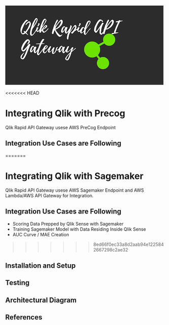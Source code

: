 ![QRAG Logo](../images/QRAG.png)

<<<<<<< HEAD
# Integrating Qlik with Precog 

Qlik Rapid API Gateway usese AWS PreCog Endpoint 

## Integration Use Cases are Following

=======
# Integrating Qlik with Sagemaker

Qlik Rapid API Gateway usese AWS Sagemaker Endpoint and AWS Lambda/AWS API Gateway for Integration.

## Integration Use Cases are Following

- Scoring Data Prepped by Qlik Sense with Sagemaker
- Training Sagemaker Model with Data Residing Inside Qlik Sense
- AUC Curve / MAE Creation

>>>>>>> 8ed66f0ec33a8d2aab94e1225842667298c2ae32
## Installation and Setup

## Testing

## Architectural Diagram

## References